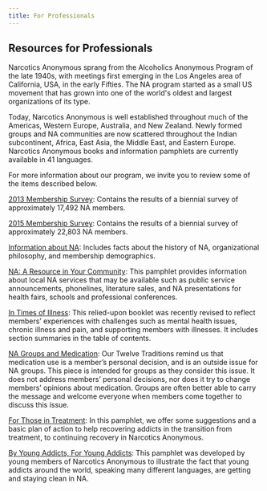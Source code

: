 ```yaml
---
title: For Professionals
---
```


## Resources for Professionals

Narcotics Anonymous sprang from the Alcoholics Anonymous Program of the late 1940s, with meetings first emerging in the Los Angeles area of California, USA, in the early Fifties. The NA program started as a small US movement that has grown into one of the world's oldest and largest organizations of its type.

Today, Narcotics Anonymous is well established throughout much of the Americas, Western Europe, Australia, and New Zealand. Newly formed groups and NA communities are now scattered throughout the Indian subcontinent, Africa, East Asia, the Middle East, and Eastern Europe. Narcotics Anonymous books and information pamphlets are currently available in 41 languages.

For more information about our program, we invite you to review some of the items described below.

[2013 Membership Survey](http://www.na.org/admin/include/spaw2/uploads/pdf/pr/NA_membership_survey.pdf): Contains the results of a biennial survey of approximately 17,492 NA members.

[2015 Membership Survey](http://www.na.org/admin/include/spaw2/uploads/pdf/pr/MembershipSurvey_2016.pdf): Contains the results of a biennial survey of approximately 22,803 NA members.

[Information about NA](http://www.na.org/admin/include/spaw2/uploads/pdf/PR/Information_about_NA.pdf): Includes facts about the history of NA, organizational philosophy, and membership demographics.

[NA: A Resource in Your Community](http://www.na.org/admin/include/spaw2/uploads/pdf/litfiles/us_english/Booklet/NA%20Resource%20in%20Your%20Community.pdf): This pamphlet provides information about local NA services that may be available such as public service announcements, phonelines, literature sales, and NA presentations for health fairs, schools and professional conferences.

[In Times of Illness](http://www.na.org/admin/include/spaw2/uploads/pdf/litfiles/us_english/Booklet/In%20Times%20of%20Illness.pdf): This relied-upon booklet was recently revised to reflect members’ experiences with challenges such as mental health issues, chronic illness and pain, and supporting members with illnesses. It includes section summaries in the table of contents.

[NA Groups and Medication](http://www.na.org/admin/include/spaw2/uploads/pdf/servicemat/Dec2011_NA_Groups_and_Medication.pdf): Our Twelve Traditions remind us that medication use is a member’s personal decision, and is an outside issue for NA groups. This piece is intended for groups as they consider this issue. It does not address members’ personal decisions, nor does it try to change members’ opinions about medication. Groups are often better able to carry the message and welcome everyone when members come together to discuss this issue.

[For Those in Treatment](http://www.na.org/admin/include/spaw2/uploads/pdf/litfiles/us_english/IP/EN3117.pdf): In this pamphlet, we offer some suggestions and a basic plan of action to help recovering addicts in the transition from treatment, to continuing recovery in Narcotics Anonymous.

[By Young Addicts, For Young Addicts](http://www.na.org/admin/include/spaw2/uploads/files/EN3113_2008.pdf): This pamphlet was developed by young members of Narcotics Anonymous to illustrate the fact that young addicts around the world, speaking many different languages, are getting and staying clean in NA.